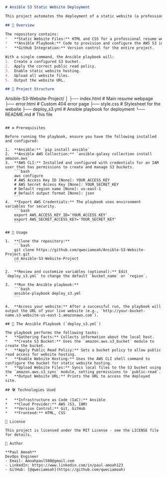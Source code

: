 ```markdown
# Ansible S3 Static Website Deployment

This project automates the deployment of a static website (a professional resume) to an AWS S3 bucket using Ansible. It demonstrates core DevOps principles like **Infrastructure as Code (IaC)** and **CI/CD automation**.

## 📖 Overview

The repository contains:
*   **Static Website Files:** HTML and CSS for a professional resume website.
*   **Ansible Playbook:** Code to provision and configure the AWS S3 infrastructure and deploy the website.
*   **GitHub Integration:** Version control for the entire project.

With a single command, the Ansible playbook will:
1.  Create a configured S3 bucket.
2.  Apply the correct public read policy.
3.  Enable static website hosting.
4.  Upload all website files.
5.  Output the website URL.

## 📁 Project Structure

```

Ansible-S3-Website-Project/ │ ├── index.html          # Main resume webpage ├── error.html          # Custom 404 error page ├── style.css           # Stylesheet for the website ├── deploy_s3.yml       # Ansible playbook for deployment └── README.md           # This file

```

## ⚙️ Prerequisites

Before running the playbook, ensure you have the following installed and configured:

1.  **Ansible:** `pip install ansible`
2.  **Ansible AWS Collection:** `ansible-galaxy collection install amazon.aws`
3.  **AWS CLI:** Installed and configured with credentials for an IAM user that has permissions to create and manage S3 buckets.
    ```bash
    aws configure
    # AWS Access Key ID [None]: YOUR_ACCESS_KEY
    # AWS Secret Access Key [None]: YOUR_SECRET_KEY
    # Default region name [None]: us-east-1
    # Default output format [None]: json
    ```
4.  **Export AWS Credentials:** The playbook uses environment variables for security.
    ```bash
    export AWS_ACCESS_KEY_ID='YOUR_ACCESS_KEY'
    export AWS_SECRET_ACCESS_KEY='YOUR_SECRET_KEY'
    ```

## 🚀 Usage

1.  **Clone the repository:**
    ```bash
    git clone https://github.com/qweciamoah/Ansible-S3-Website-Project.git
    cd Ansible-S3-Website-Project
    ```

2.  **Review and customize variables (optional):** Edit `deploy_s3.yml` to change the default `bucket_name` or `region`.

3.  **Run the Ansible playbook:**
    ```bash
    ansible-playbook deploy_s3.yml
    ```

4.  **Access your website:** After a successful run, the playbook will output the URL of your live website (e.g., `http://your-bucket-name.s3-website-us-east-1.amazonaws.com`).

## 🔧 The Ansible Playbook (`deploy_s3.yml`)

The playbook performs the following tasks:
*   **Gathering Facts:** Collects information about the local host.
*   **Create S3 Bucket:** Uses the `amazon.aws.s3_bucket` module to create the bucket.
*   **Apply Public Read Policy:** Sets a bucket policy to allow public read access for website hosting.
*   **Enable Website Hosting:** Uses the AWS CLI shell command to configure the bucket for static website hosting.
*   **Upload Website Files:** Syncs local files to the S3 bucket using the `amazon.aws.s3_sync` module, setting permissions to `public-read`.
*   **Output Website URL:** Prints the URL to access the deployed site.

## 🛠️ Technologies Used

*   **Infrastructure as Code (IaC):** Ansible
*   **Cloud Provider:** AWS (S3, IAM)
*   **Version Control:** Git, GitHub
*   **Frontend:** HTML, CSS

📝 License

This project is licensed under the MIT License - see the LICENSE file for details.

👤 Author

**Paul Amoah**  
DevOps Engineer  
- Email: Amoahpaul580@gmail.com
- LinkedIn: https://www.linkedin.com/in/paul-amoah123
- GitHub: [@qweciamoah](https://github.com/qweciamoah)
